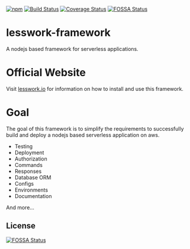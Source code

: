 [![npm](https://img.shields.io/npm/v/lesswork-framework.svg)](https://www.npmjs.com/package/lesswork-framework)
[![Build Status](https://travis-ci.org/lessworkjs/framework.svg?branch=master)](https://travis-ci.org/lessworkjs/framework)
[![Coverage Status](https://coveralls.io/repos/github/lessworkjs/framework/badge.svg?branch=master)](https://coveralls.io/github/lessworkjs/framework?branch=master)
[![FOSSA Status](https://app.fossa.io/api/projects/git%2Bgithub.com%2Flessworkjs%2Fframework.svg?type=shield)](https://app.fossa.io/projects/git%2Bgithub.com%2Flessworkjs%2Fframework?ref=badge_shield)

# lesswork-framework
A nodejs based framework for serverless applications.

# Official Website
Visit [lesswork.io](https://lesswork.io) for information on how to install and use this framework.

# Goal
The goal of this framework is to simplify the requirements to successfully build and deploy a nodejs based serverless application on aws.

* Testing
* Deployment
* Authorization
* Commands
* Responses 
* Database ORM
* Configs
* Environments
* Documentation

And more...

## License
[![FOSSA Status](https://app.fossa.io/api/projects/git%2Bgithub.com%2Flessworkjs%2Fframework.svg?type=large)](https://app.fossa.io/projects/git%2Bgithub.com%2Flessworkjs%2Fframework?ref=badge_large)